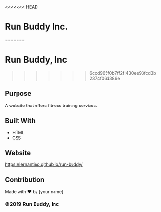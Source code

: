 <<<<<<< HEAD
# Run Buddy Inc.
=======
# Run Buddy, Inc
>>>>>>> 6ccd965f0b7ff2f1430ee93fcd3b2374f06d386e

## Purpose
A website that offers fitness training services. 

## Built With
* HTML
* CSS

## Website
https://lernantino.github.io/run-buddy/

## Contribution
Made with ❤️ by [your name]

### ©️2019 Run Buddy, Inc 
